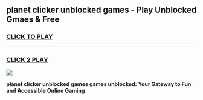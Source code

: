 
## planet clicker unblocked games - Play Unblocked Gmaes & Free
<h3>
<a href="https://news.freeplayer.one?title=planet_clicker_unblocked_games&ref=16F">CLICK TO PLAY</a></h3>
<hr>

<h3>
<a href="https://news.freeplayer.one?title=planet_clicker_unblocked_games&ref=16F">CLICK 2 PLAY</a>
  
</h3>

<a href="https://news.freeplayer.one?title=planet_clicker_unblocked_games&ref=16F/"><img src="https://clearcache.store/games.png"></a>


**planet clicker unblocked games games unblocked: Your Gateway to Fun and Accessible Online Gaming**
